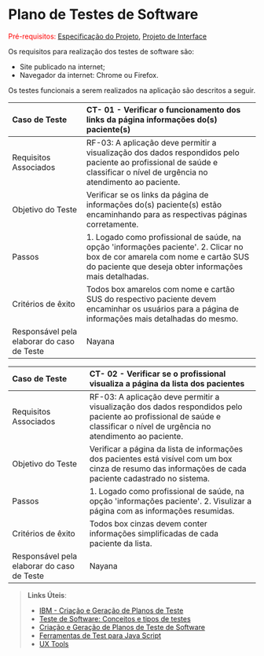 # Plano de Testes de Software

<span style="color:red">Pré-requisitos: <a href="https://github.com/ICEI-PUC-Minas-PMV-ADS/pmv-ads-2024-1-e1-proj-web-t3-equipe-3-residuos-eletronicos/blob/main/documentos/02-Especifica%C3%A7%C3%A3o%20do%20Projeto.md"> Especificação do Projeto</a></span>, <a href="https://github.com/ICEI-PUC-Minas-PMV-ADS/pmv-ads-2024-1-e1-proj-web-t3-equipe-3-residuos-eletronicos/blob/main/documentos/04-Projeto%20de%20Interface.md"> Projeto de Interface</a>

Os requisitos para realização dos testes de software são:
<ul><li>Site publicado na internet;</li>
<li>Navegador da internet: Chrome ou Firefox.</li>
</ul>
Os testes funcionais a serem realizados na aplicação são descritos a seguir.

|Caso de Teste    | CT- 01 -  Verificar o funcionamento dos links da página informações do(s) paciente(s) |
|:---|:---|
| Requisitos Associados | RF-03: A aplicação deve permitir a visualização dos dados respondidos pelo paciente ao profissional de saúde e classificar o nível de urgência no atendimento ao paciente. |
| Objetivo do Teste | Verificar se os links da página de informações do(s) paciente(s) estão encaminhando para as respectivas páginas corretamente. |
| Passos | 1. Logado como profissional de saúde, na opção 'informações paciente'. 2. Clicar no box de cor amarela com nome e cartão SUS do paciente que deseja obter informações mais detalhadas. |
| Critérios de êxito | Todos box amarelos com nome e cartão SUS do respectivo paciente devem encaminhar os usuários para a página de informações mais detalhadas do mesmo. |
| Responsável pela elaborar do caso de Teste | Nayana |

|Caso de Teste    | CT- 02 -  Verificar se o profissional visualiza a página da lista dos pacientes |
|:---|:---|
| Requisitos Associados | RF-03: A aplicação deve permitir a visualização dos dados respondidos pelo paciente ao profissional de saúde e classificar o nível de urgência no atendimento ao paciente. |
| Objetivo do Teste | Verificar a página da lista de informações dos pacientes está visível com um box cinza de resumo das informações de cada paciente cadastrado no sistema. |
| Passos | 1. Logado como profissional de saúde, na opção 'informações paciente'. 2. Visulizar a página com as informações resumidas. |
| Critérios de êxito | Todos box cinzas devem conter informações simplificadas de cada paciente da lista. |
| Responsável pela elaborar do caso de Teste | Nayana |



 
> **Links Úteis**:
> - [IBM - Criação e Geração de Planos de Teste](https://www.ibm.com/developerworks/br/local/rational/criacao_geracao_planos_testes_software/index.html)
> -  [Teste de Software: Conceitos e tipos de testes](https://blog.onedaytesting.com.br/teste-de-software/)
> - [Criação e Geração de Planos de Teste de Software](https://www.ibm.com/developerworks/br/local/rational/criacao_geracao_planos_testes_software/index.html)
> - [Ferramentas de Test para Java Script](https://geekflare.com/javascript-unit-testing/)
> - [UX Tools](https://uxdesign.cc/ux-user-research-and-user-testing-tools-2d339d379dc7)
